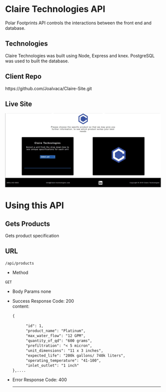 # Claire Technologies API

Polar Footprints API controls the interactions between the front end and database.

## Technologies

Claire Technologies was built using Node, Express and knex. PostgreSQL was used to built the database.

## Client Repo

<div>https://github.com/Joalvaca/Claire-Site.git</div>

## Live Site

<div><img src="src/images/ClaireForm.jpg" alt="form"><div>

# Using this API

## Gets Products

Gets product specification

## URL

```
/api/products
```

- Method

```
GET
```

- Body Params
  none

- Success Response
  Code: 200\
   content:

  ```
  {

        "id": 1,
        "product_name": "Platinum",
        "max_water_flow": "12 GPM",
        "quantity_of_qd": "600 grams",
        "prefiltration": "< 5 micron",
        "unit_dimensions": "11 x 3 inches",
        "expected_life": "200k gallons/ 740k liters",
        "operating_temperature": "41-100",
        "inlet_outlet": "1 inch"
  },....
  ```

* Error Response
  Code: 400

  ---
